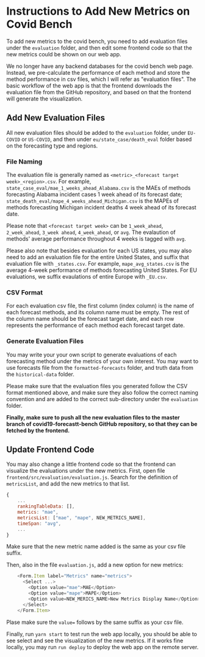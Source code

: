 # Instructions to Add New Metrics on Covid Bench

To add new metrics to the covid bench, you need to add evaluation files under the `evaluation` folder, and then edit some frontend code so that the new metrics could be shown on our web app.

We no longer have any backend databases for the covid bench web page. Instead, we pre-calculate the performance of each method and store the method performance in csv files, which I will refer as "evaluation files". The basic workflow of the web app is that the frontend downloads the evaluation file from the GitHub repository, and based on that the frontend will generate the visualization.

## Add New Evaluation Files
All new evaluation files should be added to the `evaluation` folder, under `EU-COVID` or `US-COVID`, and then under `eu/state_case/death_eval` folder based on the forecasting type and regions.

### File Naming
The evaluation file is generally named as `<metric>_<forecast target week>_<region>.csv`. For example, `state_case_eval/mae_1_weeks_ahead_Alabama.csv` is the MAEs of methods forecasting Alabama incident cases 1 week ahead of its forecast date; `state_death_eval/mape_4_weeks_ahead_Michigan.csv` is the MAPEs of methods forecasting Michigan incident deaths 4 week ahead of its forecast date.

Please note that `<forecast target week>` can be `1_week_ahead`, `2_week_ahead`, `3_week ahead`, `4_week_ahead`, or `avg`. The evalaution of methods' average performance throughout 4 weeks is tagged with `avg`.

Please also note that besides evaluation for each US states, you may also need to add an evaluation file for the entire United States, and suffix that evaluation file with `_states.csv`. For example, `mape_avg_states.csv` is the average 4-week performance of methods forecasting United States. For EU evaluations, we suffix evaulations of entire Europe with `_EU.csv`.

### CSV Format
For each evaluation csv file, the first column (index column) is the name of each forecast methods, and its column name must be empty. The rest of the column name should be the forecast target date, and each row represents the performance of each method each forecast target date.

### Generate Evaluation Files
You may write your your own script to generate evaluations of each forecasting method under the metrics of your own interest. You may want to use forecasts file from the `formatted-forecasts` folder, and truth data from the `historical-data` folder.

Please make sure that the evaluation files you generated follow the CSV format mentioned above, and make sure they also follow the correct naming convention and are added to the correct sub-directory under the `evaluation` folder.

**Finally, make sure to push all the new evaluation files to the master branch of covid19-forecastt-bench GitHub repository, so that they can be fetched by the frontend.**

## Update Frontend Code
You may also change a little frontend code so that the frontend can visualize the evaluations under the new metrics. First, open file `frontend/src/evaluation/evaluation.js`. Search for the definition of `metricsList`, and add the new metrics to that list.

```javascript
{
    ...
    rankingTableData: [],
    metrics: "mae",
    metricsList: ["mae", "mape", NEW_METRICS_NAME],
    timeSpan: "avg",
    ...
}
```

Make sure that the new metric name added is the same as your csv file suffix.

Then, also in the file `evaluation.js`, add a new option for new metrics:
```javascript
    <Form.Item label="Metrics" name="metrics">
      <Select ...>
        <Option value="mae">MAE</Option>
        <Option value="mape">MAPE</Option>
        <Option value=NEW_MERICS_NAME>New Metrics Display Name</Option>
      </Select>
    </Form.Item>
```

Plase make sure the `value=` follows by the same suffix as your csv file. 

Finally, run `yarn start` to test run the web app locally, you should be able to see select and see the visualization of the new metrics. If it works fine locally, you may run `run deploy` to deploy the web app on the remote server.
